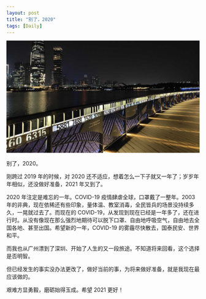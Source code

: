 ```yaml
---
layout: post
title: "别了，2020"
tags: [Daily]
---
```


![Bye 2020](/assets/img/bye2020.jpg)

别了，2020。

刚跨过 2019 年的时候，对 2020 还不适应，想着怎么一下子就又一年了；岁岁年年相似，还没做好准备，2021 年又到了。

2020 年注定是难忘的一年。COVID-19 疫情肆虐全球，口罩戴了一整年。2003 年的非典，现在依稀还有些印象，量体温、教室消毒，全民皆兵的场景没持续多久，一晃就过去了。而现在的 COVID-19，从发现到现在已经是一年多了，还在进行时。从没有像现在那么强烈地期待可以脱下口罩、自由地呼吸空气，自由地去全国各地、甚至出国。希望新的一年，COVID-19 的雾霾尽快散去，国泰民安、世界和平。

而我也从广州漂到了深圳、开始了人生的又一段旅途。不知道将来回看，这个选择是否明智。

但已经发生的事实没办法更改了，做好当前的事，为将来做好准备，就是我现在最应该做的。

艰难方显勇毅，磨砺始得玉成。希望 2021 更好！